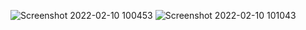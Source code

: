 ![Screenshot 2022-02-10 100453](https://user-images.githubusercontent.com/83490407/153338490-044b7461-d41e-45ed-b85f-f71ec4889440.png)
![Screenshot 2022-02-10 101043](https://user-images.githubusercontent.com/83490407/153338517-ab0aa15a-b637-4060-8812-36791213e0f7.png)

